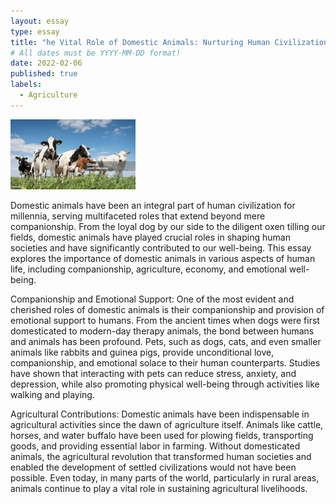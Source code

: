 ```yaml
---
layout: essay
type: essay
title: "he Vital Role of Domestic Animals: Nurturing Human Civilization"
# All dates must be YYYY-MM-DD format!
date: 2022-02-06
published: true
labels:
  - Agriculture
---
```


<img width="200px" class="rounded float-start pe-4" src="../img/cow.jpg">

Domestic animals have been an integral part of human civilization for millennia, serving multifaceted roles that extend beyond mere companionship. From the loyal dog by our side to the diligent oxen tilling our fields, domestic animals have played crucial roles in shaping human societies and have significantly contributed to our well-being. This essay explores the importance of domestic animals in various aspects of human life, including companionship, agriculture, economy, and emotional well-being.

Companionship and Emotional Support:
One of the most evident and cherished roles of domestic animals is their companionship and provision of emotional support to humans. From the ancient times when dogs were first domesticated to modern-day therapy animals, the bond between humans and animals has been profound. Pets, such as dogs, cats, and even smaller animals like rabbits and guinea pigs, provide unconditional love, companionship, and emotional solace to their human counterparts. Studies have shown that interacting with pets can reduce stress, anxiety, and depression, while also promoting physical well-being through activities like walking and playing.

Agricultural Contributions:
Domestic animals have been indispensable in agricultural activities since the dawn of agriculture itself. Animals like cattle, horses, and water buffalo have been used for plowing fields, transporting goods, and providing essential labor in farming. Without domesticated animals, the agricultural revolution that transformed human societies and enabled the development of settled civilizations would not have been possible. Even today, in many parts of the world, particularly in rural areas, animals continue to play a vital role in sustaining agricultural livelihoods.
